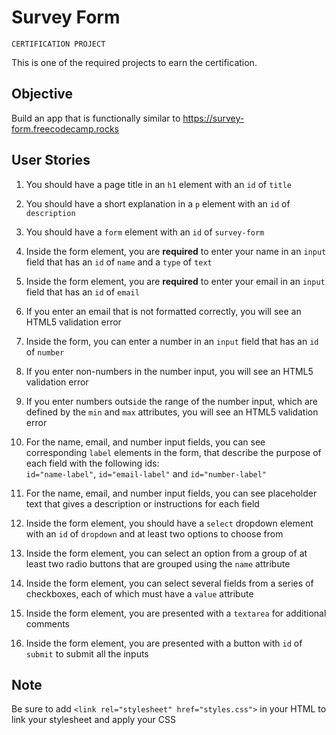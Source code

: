 # Survey Form

`CERTIFICATION PROJECT`

This is one of the required projects to earn the certification.

## Objective
Build an app that is functionally similar to https://survey-form.freecodecamp.rocks

## User Stories

1. You should have a page title in an `h1` element with an `id` of `title`

2. You should have a short explanation in a `p` element with an `id` of `description`

3. You should have a `form` element with an `id` of `survey-form`

4.  Inside the form element, you are **required** to enter your name in an `input` field that has an `id` of `name` and a `type` of `text`

5. Inside the form element, you are **required** to enter your email in an `input` field that has an `id` of `email`

6. If you enter an email that is not formatted correctly, you will see an HTML5 validation error

7. Inside the form, you can enter a number in an `input` field that has an `id` of `number`

8. If you enter non-numbers in the number input, you will see an HTML5 validation error

9. If you enter numbers outs`id`e the range of the number input, which are defined by the `min` and `max` attributes, you will see an HTML5 validation error

10. For the name, email, and number input fields, you can see corresponding `label` elements in the form, that describe the purpose of each field with the following ids:<br>
`id="name-label"`, `id="email-label"` and `id="number-label"`

11. For the name, email, and number input fields, you can see placeholder text that gives a description or instructions for each field

12. Inside the form element, you should have a `select` dropdown element with an `id` of `dropdown` and at least two options to choose from

13. Inside the form element, you can select an option from a group of at least two radio buttons that are grouped using the `name` attribute

14. Inside the form element, you can select several fields from a series of checkboxes, each of which must have a `value` attribute

15. Inside the form element, you are presented with a `textarea` for additional comments

16. Inside the form element, you are presented with a button with `id` of `submit` to submit all the inputs

## Note
Be sure to add ```<link rel="stylesheet" href="styles.css">``` in your HTML to link your stylesheet and apply your CSS
